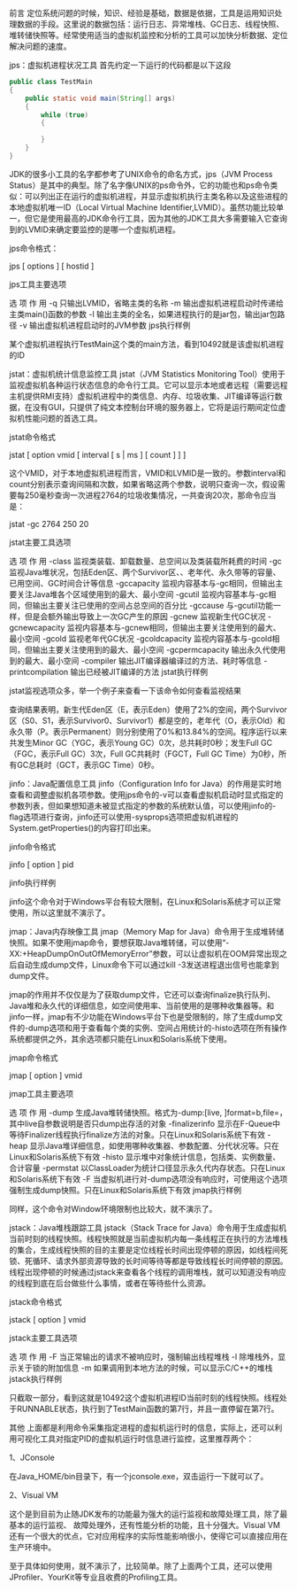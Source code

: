 前言
定位系统问题的时候，知识、经验是基础，数据是依据，工具是运用知识处理数据的手段。这里说的数据包括：运行日志、异常堆栈、GC日志、线程快照、堆转储快照等。经常使用适当的虚拟机监控和分析的工具可以加快分析数据、定位解决问题的速度。

jps：虚拟机进程状况工具
首先约定一下运行的代码都是以下这段
```java
public class TestMain
{
    public static void main(String[] args)
    {
        while (true)
        {
             
        }
    }
}
```
JDK的很多小工具的名字都参考了UNIX命令的命名方式，jps（JVM Process Status）是其中的典型。除了名字像UNIX的ps命令外，它的功能也和ps命令类似：可以列出正在运行的虚拟机进程，并显示虚拟机执行主类名称以及这些进程的本地虚拟机唯一ID（Local Virtual Machine Identifier,LVMID）。虽然功能比较单一，但它是使用最高的JDK命令行工具，因为其他的JDK工具大多需要输入它查询到的LVMID来确定要监控的是哪一个虚拟机进程。

jps命令格式：

jps [ options ] [ hostid ]

jps工具主要选项

选    项	作            用
-q	只输出LVMID，省略主类的名称
-m	输出虚拟机进程启动时传递给主类main()函数的参数
    -l	输出主类的全名，如果进程执行的是jar包，输出jar包路径
-v	输出虚拟机进程启动时的JVM参数
jps执行样例



某个虚拟机进程执行TestMain这个类的main方法，看到10492就是该虚拟机进程的ID 

jstat：虚拟机统计信息监控工具
jstat（JVM Statistics Monitoring Tool）使用于监视虚拟机各种运行状态信息的命令行工具。它可以显示本地或者远程（需要远程主机提供RMI支持）虚拟机进程中的类信息、内存、垃圾收集、JIT编译等运行数据，在没有GUI，只提供了纯文本控制台环境的服务器上，它将是运行期间定位虚拟机性能问题的首选工具。

jstat命令格式

jstat [ option vmid [ interval [ s | ms ] [ count ] ] ]

这个VMID，对于本地虚拟机进程而言，VMID和LVMID是一致的。参数interval和count分别表示查询间隔和次数，如果省略这两个参数，说明只查询一次，假设需要每250毫秒查询一次进程2764的垃圾收集情况，一共查询20次，那命令应当是：

jstat -gc 2764 250 20

jstat主要工具选项

选       项	作              用
-class	监视类装载、卸载数量、总空间以及类装载所耗费的时间
-gc	监视Java堆状况，包括Eden区、两个Survivor区、、老年代、永久带等的容量、已用空间、GC时间合计等信息
-gccapacity	监视内容基本与-gc相同，但输出主要关注Java堆各个区域使用到的最大、最小空间
-gcutil	监视内容基本与-gc相同，但输出主要关注已使用的空间占总空间的百分比
-gccause	与-gcutil功能一样，但是会额外输出导致上一次GC产生的原因
-gcnew	监视新生代GC状况
-gcnewcapacity	监视内容基本与-gcnew相同，但输出主要关注使用到的最大、最小空间
-gcold	监视老年代GC状况
-gcoldcapacity	监视内容基本与-gcold相同，但输出主要关注使用到的最大、最小空间
-gcpermcapacity	输出永久代使用到的最大、最小空间
-compiler	输出JIT编译器编译过的方法、耗时等信息
-printcompilation	输出已经被JIT编译的方法
jstat执行样例

jstat监视选项众多，举一个例子来查看一下该命令如何查看监视结果



查询结果表明，新生代Eden区（E，表示Eden）使用了2%的空间，两个Survivor区（S0、S1，表示Survivor0、Survivor1）都是空的，老年代（O，表示Old）和永久带（P。表示Permanent）则分别使用了0%和13.84%的空间。程序运行以来共发生Minor GC（YGC，表示Young GC）0次，总共耗时0秒；发生Full GC（FGC，表示Full GC）3次，Full GC共耗时（FGCT，Full GC Time）为0秒，所有GC总耗时（GCT，表示GC Time）0秒。

jinfo：Java配置信息工具
jinfo（Configuration Info for Java）的作用是实时地查看和调整虚拟机各项参数。使用jps命令的-v可以查看虚拟机启动时显式指定的参数列表，但如果想知道未被显式指定的参数的系统默认值，可以使用jinfo的-flag选项进行查询，jinfo还可以使用-sysprops选项把虚拟机进程的System.getProperties()的内容打印出来。

jinfo命令格式

jinfo [ option ] pid

jinfo执行样例

jinfo这个命令对于Windows平台有较大限制，在Linux和Solaris系统才可以正常使用，所以这里就不演示了。

jmap：Java内存映像工具
jmap（Memory Map for Java）命令用于生成堆转储快照。如果不使用jmap命令，要想获取Java堆转储，可以使用“-XX:+HeapDumpOnOutOfMemoryError”参数，可以让虚拟机在OOM异常出现之后自动生成dump文件，Linux命令下可以通过kill -3发送进程退出信号也能拿到dump文件。

jmap的作用并不仅仅是为了获取dump文件，它还可以查询finalize执行队列、Java堆和永久代的详细信息，如空间使用率、当前使用的是哪种收集器等。和jinfo一样，jmap有不少功能在Windows平台下也是受限制的，除了生成dump文件的-dump选项和用于查看每个类的实例、空间占用统计的-histo选项在所有操作系统都提供之外，其余选项都只能在Linux和Solaris系统下使用。

jmap命令格式

jmap [ option ] vmid

jmap工具主要选项

 
  选             项                                          作          用
-dump	生成Java堆转储快照。格式为-dump:[live, ]format=b,file=<filename>，其中live自参数说明是否只dump出存活的对象
-finalizerinfo	显示在F-Queue中等待Finalizer线程执行finalize方法的对象。只在Linux和Solaris系统下有效
-heap	显示Java堆详细信息，如使用哪种收集器、参数配置、分代状况等。只在Linux和Solaris系统下有效
-histo	显示堆中对象统计信息，包括类、实例数量、合计容量
-permstat	以ClassLoader为统计口径显示永久代内存状态。只在Linux和Solaris系统下有效
-F	当虚拟机进行对-dump选项没有响应时，可使用这个选项强制生成dump快照。只在Linux和Solaris系统下有效
jmap执行样例

同样，这个命令对Window环境限制也比较大，就不演示了。

jstack：Java堆栈跟踪工具
jstack（Stack Trace for Java）命令用于生成虚拟机当前时刻的线程快照。线程快照就是当前虚拟机内每一条线程正在执行的方法堆栈的集合，生成线程快照的目的主要是定位线程长时间出现停顿的原因，如线程间死锁、死循环、请求外部资源导致的长时间等待等都是导致线程长时间停顿的原因。线程出现停顿的时候通过jstack来查看各个线程的调用堆栈，就可以知道没有响应的线程到底在后台做些什么事情，或者在等待些什么资源。

jstack命令格式

jstack [ option ] vmid

jstack主要工具选项

选    项	作             用
-F	当正常输出的请求不被响应时，强制输出线程堆栈
-l	除堆栈外，显示关于锁的附加信息
-m	如果调用到本地方法的时候，可以显示C/C++的堆栈
jstack执行样例



只截取一部分，看到这就是10492这个虚拟机进程ID当前时刻的线程快照。线程处于RUNNABLE状态，执行到了TestMain函数的第7行，并且一直停留在第7行。 

其他
上面都是利用命令采集指定进程的虚拟机运行时的信息，实际上，还可以利用可视化工具对指定PID的虚拟机运行时信息进行监控，这里推荐两个：

1、JConsole

在Java_HOME/bin目录下，有一个jconsole.exe，双击运行一下就可以了。

2、Visual VM

这个是到目前为止随JDK发布的功能最为强大的运行监视和故障处理工具，除了最基本的运行监视、 故障处理外，还有性能分析的功能，且十分强大。Visual VM还有一个很大的优点，它对应用程序的实际性能影响很小，使得它可以直接应用在生产环境中。

至于具体如何使用，就不演示了，比较简单。除了上面两个工具，还可以使用JProfiler、YourKit等专业且收费的Profiling工具。
